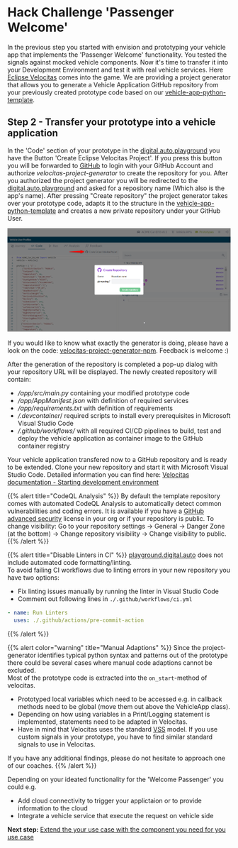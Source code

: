# Hack Challenge 'Passenger Welcome'

In the previous step you started with envision and prototyping your vehicle app that implements the 'Passenger Welcome' functionality. You tested the signals against mocked vehicle components. Now it's time to transfer it into your Development Environment and test it with real vehicle services. Here [Eclipse Velocitas](https://websites.eclipseprojects.io/velocitas/) comes into the game. We are providing a project generator that allows you to generate a Vehicle Application GitHub repository from your previously created prototype code based on our [vehicle-app-python-template](https://github.com/eclipse-velocitas/vehicle-app-python-template).

## Step 2 - Transfer your prototype into a vehicle application

In the 'Code' section of your prototype in the [digital.auto.playground](https://digitalauto.netlify.app/) you have the Button 'Create Eclipse Velocitas Project'.
If you press this button you will be forwarded to [GitHub](https://github.com/) to login with your GitHub Account and authorize _velocitas-project-generator_ to create the repository for you. After you authorized the project generator you will be redirected to the [digital.auto.playground](https://digitalauto.netlify.app/) and asked for a repository name (Which also is the app's name). After pressing "Create repository" the project generator takes over your prototype code, adapts it to the structure in the [vehicle-app-python-template](https://github.com/eclipse-velocitas/vehicle-app-python-template) and creates a new private repository under your GitHub User.

<img src="../assets/generate.png" alt="Project Generator">

If you would like to know what exactly the generator is doing, please have a look on the code: [velocitas-project-generator-npm](https://github.com/eclipse-velocitas/velocitas-project-generator-npm). Feedback is welcome :)

After the generation of the repository is completed a pop-up dialog with your repository URL will be displayed. The newly created repository will contain:

- _/app/src/main.py_ containing your modified prototype code
- _/app/AppManifest.json_ with definition of required services
- _/app/requirements.txt_ with definition of requirements
- _/.devcontainer_/ required scripts to install every prerequisites in Microsoft Visual Studio Code
- _/.github/workflows/_ with all required CI/CD pipelines to build, test and deploy the vehicle application as container image to the GitHub container registry

Your vehicle application transfered now to a GitHub repository and is ready to be extended. Clone your new repository and start it with Microsoft Visual Studio Code. Detailed information you can find here: [Velocitas documentation - Starting development environment](https://websites.eclipseprojects.io/velocitas/docs/tutorials/quickstart/#starting-development-environment)

{{% alert title="CodeQL Analysis" %}}
By default the template repository comes with automated CodeQL Analysis to automatically detect common vulnerabilities and coding errors. It is available if you have a [GitHub advanced security](https://docs.github.com/en/get-started/learning-about-github/about-github-advanced-security) license in your org or if your repository is public. To change visibility: Go to your repository settings -> General -> Danger Zone (at the bottom) -> Change repository visibility -> Change visibility to public.
{{% /alert %}}

{{% alert title="Disable Linters in CI" %}}
[playground.digital.auto](https://digitalauto.netlify.app/) does not include automated code formatting/linting.\
To avoid failing CI workflows due to linting errors in your new repository you have two options:

- Fix linting issues manually by running the linter in Visual Studio Code
- Comment out following lines in `./.github/workflows/ci.yml`

```yaml
- name: Run Linters
  uses: ./.github/actions/pre-commit-action
```

{{% /alert %}}

{{% alert color="warning" title="Manual Adaptions" %}}
Since the project-generator identifies typical python syntax and patterns out of the prototype there could be several cases where manual code adaptions cannot be excluded.\
Most of the prototype code is extracted into the `on_start`-method of velocitas.

- Prototyped local variables which need to be accessed e.g. in callback methods need to be global (move them out above the VehicleApp class).
- Depending on how using variables in a Print/Logging statement is implemented, statements need to be adapted in Velocitas.
- Have in mind that Velocitas uses the standard [VSS](https://covesa.github.io/vehicle_signal_specification/) model. If you use custom signals in your prototype, you have to find similar standard signals to use in Velocitas.

If you have any additional findings, please do not hesitate to approach one of our coaches.
{{% /alert %}}

Depending on your ideated functionality for the 'Welcome Passenger' you could e.g.

- Add cloud connectivity to trigger your applictaion or to provide information to the cloud
- Integrate a vehicle service that execute the request on vehicle side

**Next step:** [Extend the your use case with the component you need for you use case](/docs/step-3-extending.md)
